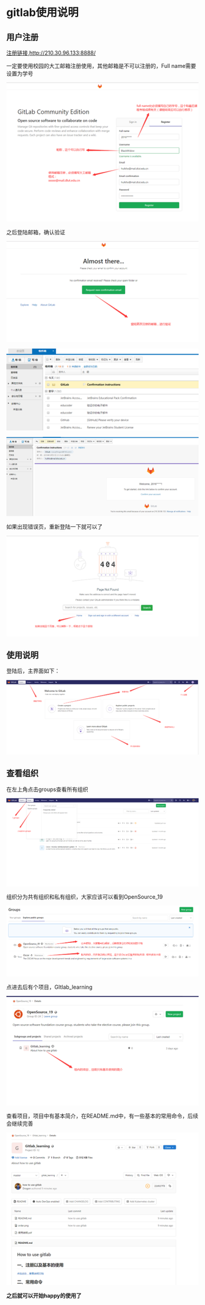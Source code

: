 # gitlab使用说明

## 用户注册

[注册链接](http://210.30.96.133:8888/),http://210.30.96.133:8888/

一定要使用校园的大工邮箱注册使用，其他邮箱是不可以注册的，Full name需要设置为学号

![a](./sign_up.png)

之后登陆邮箱，确认验证

![b](./verify.png)

![c](./email.png)

![d](./email2.png)

如果出现错误页，重新登陆一下就可以了

![e](./error.png)

## 使用说明

登陆后，主界面如下：

![f](./use.png)


## 查看组织

在左上角点击groups查看所有组织

![g](./groups.png)

组织分为共有组织和私有组织，大家应该可以看到OpenSource_19 

![h](./pgroup.png)

点进去后有个项目，GItlab_learning

![j](./project.png)

查看项目，项目中有基本简介，在README.md中，有一些基本的常用命令，后续会继续完善

![p](./look.png)

**之后就可以开始happy的使用了**